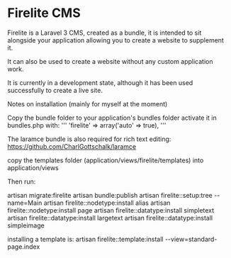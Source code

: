 Firelite CMS
============

Firelite is a Laravel 3 CMS, created as a bundle, it is intended to sit alongside your application allowing you to create a website to supplement it.

It can also be used to create a website without any custom application work.

It is currently in a development state, although it has been used successfully to create a live site.

Notes on installation (mainly for myself at the moment)

Copy the bundle folder to your application's bundles folder
activate it in bundles.php with:
'''	'firelite' => array('auto' => true), '''

The laramce bundle is also required for rich text editing: https://github.com/CharlGottschalk/laramce

copy the templates folder (application/views/firelite/templates) into application/views

Then run:

artisan migrate:firelite
artisan bundle:publish
artisan firelite::setup:tree --name=Main
artisan firelite::nodetype:install alias
artisan firelite::nodetype:install page
artisan firelite::datatype:install simpletext
artisan firelite::datatype:install largetext
artisan firelite::datatype:install simpleimage

installing a template is:
artisan firelite::template:install --view=standard-page.index
